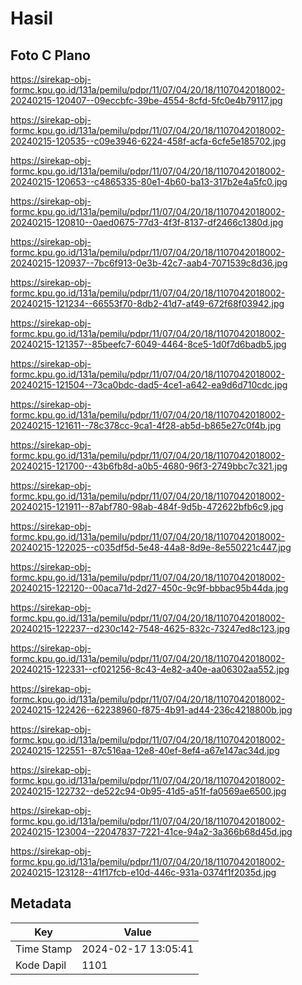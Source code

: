 # Hasil

## Foto C Plano

https://sirekap-obj-formc.kpu.go.id/131a/pemilu/pdpr/11/07/04/20/18/1107042018002-20240215-120407--09eccbfc-39be-4554-8cfd-5fc0e4b79117.jpg

https://sirekap-obj-formc.kpu.go.id/131a/pemilu/pdpr/11/07/04/20/18/1107042018002-20240215-120535--c09e3946-6224-458f-acfa-6cfe5e185702.jpg

https://sirekap-obj-formc.kpu.go.id/131a/pemilu/pdpr/11/07/04/20/18/1107042018002-20240215-120653--c4865335-80e1-4b60-ba13-317b2e4a5fc0.jpg

https://sirekap-obj-formc.kpu.go.id/131a/pemilu/pdpr/11/07/04/20/18/1107042018002-20240215-120810--0aed0675-77d3-4f3f-8137-df2466c1380d.jpg

https://sirekap-obj-formc.kpu.go.id/131a/pemilu/pdpr/11/07/04/20/18/1107042018002-20240215-120937--7bc6f913-0e3b-42c7-aab4-7071539c8d36.jpg

https://sirekap-obj-formc.kpu.go.id/131a/pemilu/pdpr/11/07/04/20/18/1107042018002-20240215-121234--66553f70-8db2-41d7-af49-672f68f03942.jpg

https://sirekap-obj-formc.kpu.go.id/131a/pemilu/pdpr/11/07/04/20/18/1107042018002-20240215-121357--85beefc7-6049-4464-8ce5-1d0f7d6badb5.jpg

https://sirekap-obj-formc.kpu.go.id/131a/pemilu/pdpr/11/07/04/20/18/1107042018002-20240215-121504--73ca0bdc-dad5-4ce1-a642-ea9d6d710cdc.jpg

https://sirekap-obj-formc.kpu.go.id/131a/pemilu/pdpr/11/07/04/20/18/1107042018002-20240215-121611--78c378cc-9ca1-4f28-ab5d-b865e27c0f4b.jpg

https://sirekap-obj-formc.kpu.go.id/131a/pemilu/pdpr/11/07/04/20/18/1107042018002-20240215-121700--43b6fb8d-a0b5-4680-96f3-2749bbc7c321.jpg

https://sirekap-obj-formc.kpu.go.id/131a/pemilu/pdpr/11/07/04/20/18/1107042018002-20240215-121911--87abf780-98ab-484f-9d5b-472622bfb6c9.jpg

https://sirekap-obj-formc.kpu.go.id/131a/pemilu/pdpr/11/07/04/20/18/1107042018002-20240215-122025--c035df5d-5e48-44a8-8d9e-8e550221c447.jpg

https://sirekap-obj-formc.kpu.go.id/131a/pemilu/pdpr/11/07/04/20/18/1107042018002-20240215-122120--00aca71d-2d27-450c-9c9f-bbbac95b44da.jpg

https://sirekap-obj-formc.kpu.go.id/131a/pemilu/pdpr/11/07/04/20/18/1107042018002-20240215-122237--d230c142-7548-4625-832c-73247ed8c123.jpg

https://sirekap-obj-formc.kpu.go.id/131a/pemilu/pdpr/11/07/04/20/18/1107042018002-20240215-122331--cf021256-8c43-4e82-a40e-aa06302aa552.jpg

https://sirekap-obj-formc.kpu.go.id/131a/pemilu/pdpr/11/07/04/20/18/1107042018002-20240215-122426--62238960-f875-4b91-ad44-236c4218800b.jpg

https://sirekap-obj-formc.kpu.go.id/131a/pemilu/pdpr/11/07/04/20/18/1107042018002-20240215-122551--87c516aa-12e8-40ef-8ef4-a67e147ac34d.jpg

https://sirekap-obj-formc.kpu.go.id/131a/pemilu/pdpr/11/07/04/20/18/1107042018002-20240215-122732--de522c94-0b95-41d5-a51f-fa0569ae6500.jpg

https://sirekap-obj-formc.kpu.go.id/131a/pemilu/pdpr/11/07/04/20/18/1107042018002-20240215-123004--22047837-7221-41ce-94a2-3a366b68d45d.jpg

https://sirekap-obj-formc.kpu.go.id/131a/pemilu/pdpr/11/07/04/20/18/1107042018002-20240215-123128--41f17fcb-e10d-446c-931a-0374f1f2035d.jpg


## Metadata

| Key        | Value               |
| ---------- | ------------------- |
| Time Stamp | 2024-02-17 13:05:41 |
| Kode Dapil | 1101                |



